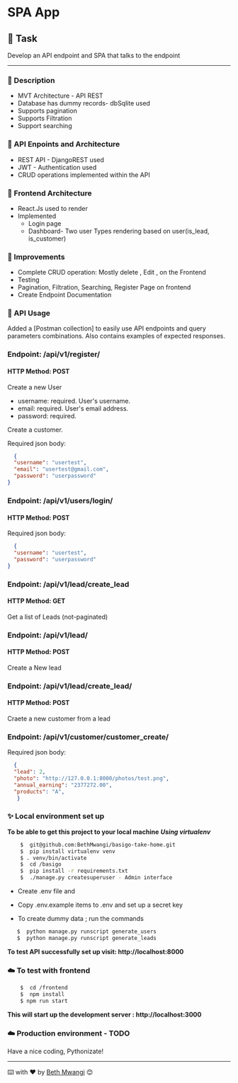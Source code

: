 # SPA App

## 🎯 Task

Develop an API endpoint and SPA that talks to the endpoint

---

### 📖 Description

* MVT Architecture - API REST
* Database has dummy records- dbSqlite used 
* Supports pagination
* Supports Filtration
* Support searching

### 🔧 API Enpoints and Architecture
* REST API - DjangoREST used
* JWT - Authentication used
* CRUD operations implemented within the API

### 🔧 Frontend Architecture
* React.Js used to render
* Implemented
   - Login page
   - Dashboard- Two user Types rendering based on user(is_lead, is_customer)

### 🔎 Improvements

- Complete CRUD operation: Mostly delete , Edit , on the Frontend
- Testing
- Pagination, Filtration, Searching, Register Page on frontend
- Create Endpoint Documentation

### 🏁 API Usage

Added a [Postman collection] to easily use API endpoints and query parameters combinations.
Also contains examples of expected responses.

### Endpoint: /api/v1/register/
#### HTTP Method: POST

Create a new User 

- username: required. User's username. 
- email: required. User's email address. 
- password: required. 

Create a customer.

Required json body:
  ```json
    {
    "username": "usertest",
    "email": "usertest@gmail.com",
    "password": "userpassword"
}
  ```

### Endpoint: /api/v1/users/login/
#### HTTP Method: POST
Required json body:
  ```json
    {
    "username": "usertest",
    "password": "userpassword"
}
  ```

### Endpoint: /api/v1/lead/create_lead

#### HTTP Method: GET
Get a list of Leads (not-paginated)
### Endpoint: /api/v1/lead/

#### HTTP Method: POST
Create a New lead
### Endpoint: /api/v1/lead/create_lead/

#### HTTP Method: POST
Craete a new customer from a lead
### Endpoint: /api/v1/customer/customer_create/

Required json body:
  ```json
    {
    "lead": 2,
    "photo": "http://127.0.0.1:8000/photos/test.png",
    "annual_earning": "2377272.00",
    "products": "A",
     }
  ```

### ✨ Local environment set up 

**To be able to get this project to your local machine**
***Using virtualenv***

``` sh
    $  git@github.com:BethMwangi/basigo-take-home.git
    $  pip install virtualenv venv
    $ . venv/bin/activate
    $  cd /basigo
    $  pip install -r requirements.txt
    $  ./manage.py createsuperuser - Admin interface 
```

- Create .env file and 

- Copy .env.example items to .env and set up a secret key 

- To create dummy data ; run the commands 
```sh
   $  python manage.py runscript generate_users
   $  python manage.py runscript generate_leads
```

**To test API successfully set up visit: http://localhost:8000**  

### ☁️ To test with frontend 

``` sh
    $  cd /frontend
    $  npm install
    $ npm run start
```

**This will start up the development server : http://localhost:3000**  


### ☁️ Production environment - TODO

Have a nice coding, Pythonizate!

---
⌨️ with ❤️ by [Beth Mwangi](https://github.com/BethMwangi) 😊